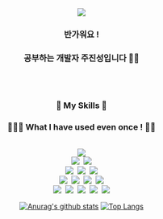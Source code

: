 <div align=center>
<img src="https://capsule-render.vercel.app/api?type=waving&color=auto&height=300&section=header&text=Ju Jinseong&fontSize=90" />

### 반가워요 !
### 공부하는 개발자 주진성입니다 👋🏼
<br>
<br>
 
### 🌱 My Skills 👋
### 🙋🏼‍♂️ What I have used even once ! ✍🏼
 
<br> 
<img src="https://img.shields.io/badge/Android-3DDC84?style=flat-square&logo=Android&logoColor=white"/>
<br>
 <img src="https://img.shields.io/badge/Java-007396?style=flat-square&logo=Java&logoColor=white"/>&nbsp;&nbsp;<img src="https://img.shields.io/badge/Spring-6DB33F?style=flat-square&logo=Spring&logoColor=white"/>
<br>
<img src="https://img.shields.io/badge/Spring Boot-6DB33F?style=flat-square&logo=Spring Boot&logoColor=white"/>&nbsp;&nbsp;<img src="https://img.shields.io/badge/C-A8B9CC?style=flat-square&logo=C&logoColor=white"/>&nbsp;&nbsp;<img src="https://img.shields.io/badge/Gradle-02303A?style=flat-square&logo=Gradle&logoColor=white"/>
 <br>
 <img src="https://img.shields.io/badge/Linux-FCC624?style=flat-square&logo=Linux&logoColor=white"/>&nbsp;&nbsp;<img src="https://img.shields.io/badge/HTML5-E34F26?style=flat-square&logo=HTML5&logoColor=white"/>&nbsp;&nbsp;<img src="https://img.shields.io/badge/Python-E34F26?style=flat-square&logo=Python&logoColor=white"/>&nbsp;&nbsp;<img src="https://img.shields.io/badge/Apache Tomcat-F8DC75?style=flat-square&logo=Apache Tomcat&logoColor=white"/>
 <br>
 <img src="https://img.shields.io/badge/JavaScript-F7DF1E?style=flat-square&logo=JavaScript&logoColor=white"/>&nbsp;&nbsp;<img src="https://img.shields.io/badge/MySQL-4479A1?style=flat-square&logo=MySQL&logoColor=white"/>&nbsp;&nbsp;<img src="https://img.shields.io/badge/Raspberry Pi-A22846?style=flat-square&logo=Raspberry Pi&logoColor=white"/>&nbsp;&nbsp;<img src="https://img.shields.io/badge/Arduino-00979D?style=flat-square&logo=Arduino&logoColor=white"/>&nbsp;&nbsp;<img src="https://img.shields.io/badge/Thymeleaf-005F0F?style=flat-square&logo=Thymeleaf&logoColor=white"/>

 [![Anurag's github stats](https://github-readme-stats.vercel.app/api?username=jjsair0412)](https://github.com/anuraghazra/github-readme-stats)
 [![Top Langs](https://github-readme-stats.vercel.app/api/top-langs/?username=jjsair0412)](https://github.com/anuraghazra/github-readme-stats)
